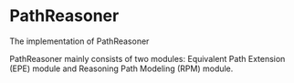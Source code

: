 # PathReasoner
The implementation of PathReasoner

PathReasoner mainly consists of two modules: Equivalent Path Extension (EPE) module and Reasoning Path Modeling (RPM) module.
